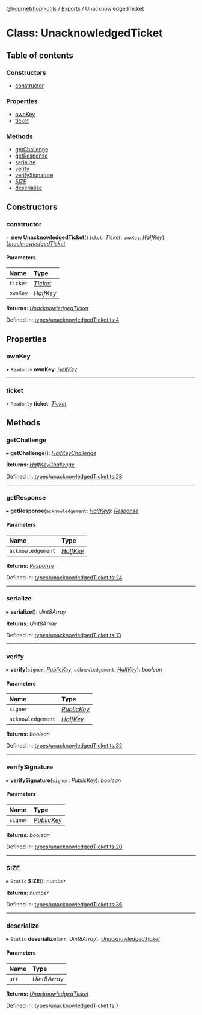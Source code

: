 [@hoprnet/hopr-utils](../README.md) / [Exports](../modules.md) / UnacknowledgedTicket

# Class: UnacknowledgedTicket

## Table of contents

### Constructors

- [constructor](unacknowledgedticket.md#constructor)

### Properties

- [ownKey](unacknowledgedticket.md#ownkey)
- [ticket](unacknowledgedticket.md#ticket)

### Methods

- [getChallenge](unacknowledgedticket.md#getchallenge)
- [getResponse](unacknowledgedticket.md#getresponse)
- [serialize](unacknowledgedticket.md#serialize)
- [verify](unacknowledgedticket.md#verify)
- [verifySignature](unacknowledgedticket.md#verifysignature)
- [SIZE](unacknowledgedticket.md#size)
- [deserialize](unacknowledgedticket.md#deserialize)

## Constructors

### constructor

\+ **new UnacknowledgedTicket**(`ticket`: [*Ticket*](ticket.md), `ownKey`: [*HalfKey*](halfkey.md)): [*UnacknowledgedTicket*](unacknowledgedticket.md)

#### Parameters

| Name | Type |
| :------ | :------ |
| `ticket` | [*Ticket*](ticket.md) |
| `ownKey` | [*HalfKey*](halfkey.md) |

**Returns:** [*UnacknowledgedTicket*](unacknowledgedticket.md)

Defined in: [types/unacknowledgedTicket.ts:4](https://github.com/hoprnet/hoprnet/blob/master/packages/utils/src/types/unacknowledgedTicket.ts#L4)

## Properties

### ownKey

• `Readonly` **ownKey**: [*HalfKey*](halfkey.md)

___

### ticket

• `Readonly` **ticket**: [*Ticket*](ticket.md)

## Methods

### getChallenge

▸ **getChallenge**(): [*HalfKeyChallenge*](halfkeychallenge.md)

**Returns:** [*HalfKeyChallenge*](halfkeychallenge.md)

Defined in: [types/unacknowledgedTicket.ts:28](https://github.com/hoprnet/hoprnet/blob/master/packages/utils/src/types/unacknowledgedTicket.ts#L28)

___

### getResponse

▸ **getResponse**(`acknowledgement`: [*HalfKey*](halfkey.md)): [*Response*](response.md)

#### Parameters

| Name | Type |
| :------ | :------ |
| `acknowledgement` | [*HalfKey*](halfkey.md) |

**Returns:** [*Response*](response.md)

Defined in: [types/unacknowledgedTicket.ts:24](https://github.com/hoprnet/hoprnet/blob/master/packages/utils/src/types/unacknowledgedTicket.ts#L24)

___

### serialize

▸ **serialize**(): *Uint8Array*

**Returns:** *Uint8Array*

Defined in: [types/unacknowledgedTicket.ts:13](https://github.com/hoprnet/hoprnet/blob/master/packages/utils/src/types/unacknowledgedTicket.ts#L13)

___

### verify

▸ **verify**(`signer`: [*PublicKey*](publickey.md), `acknowledgement`: [*HalfKey*](halfkey.md)): *boolean*

#### Parameters

| Name | Type |
| :------ | :------ |
| `signer` | [*PublicKey*](publickey.md) |
| `acknowledgement` | [*HalfKey*](halfkey.md) |

**Returns:** *boolean*

Defined in: [types/unacknowledgedTicket.ts:32](https://github.com/hoprnet/hoprnet/blob/master/packages/utils/src/types/unacknowledgedTicket.ts#L32)

___

### verifySignature

▸ **verifySignature**(`signer`: [*PublicKey*](publickey.md)): *boolean*

#### Parameters

| Name | Type |
| :------ | :------ |
| `signer` | [*PublicKey*](publickey.md) |

**Returns:** *boolean*

Defined in: [types/unacknowledgedTicket.ts:20](https://github.com/hoprnet/hoprnet/blob/master/packages/utils/src/types/unacknowledgedTicket.ts#L20)

___

### SIZE

▸ `Static` **SIZE**(): *number*

**Returns:** *number*

Defined in: [types/unacknowledgedTicket.ts:36](https://github.com/hoprnet/hoprnet/blob/master/packages/utils/src/types/unacknowledgedTicket.ts#L36)

___

### deserialize

▸ `Static` **deserialize**(`arr`: *Uint8Array*): [*UnacknowledgedTicket*](unacknowledgedticket.md)

#### Parameters

| Name | Type |
| :------ | :------ |
| `arr` | *Uint8Array* |

**Returns:** [*UnacknowledgedTicket*](unacknowledgedticket.md)

Defined in: [types/unacknowledgedTicket.ts:7](https://github.com/hoprnet/hoprnet/blob/master/packages/utils/src/types/unacknowledgedTicket.ts#L7)
